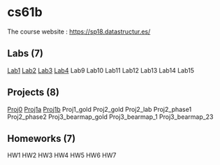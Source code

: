 # cs61b 

The course website : https://sp18.datastructur.es/ 

## Labs (7)
[Lab1](https://github.com/ruhuang2001/cs61b/tree/master/lab1)
[Lab2](https://github.com/ruhuang2001/cs61b/tree/master/lab2)
[Lab3](https://github.com/ruhuang2001/cs61b/tree/master/lab3)
[Lab4](https://github.com/ruhuang2001/cs61b/tree/master/lab4)
Lab9
Lab10
Lab11
Lab12
Lab13
Lab14
Lab15

## Projects (8)
[Proj0](https://github.com/ruhuang2001/cs61b/tree/master/proj0)
[Proj1a](https://github.com/ruhuang2001/cs61b/tree/master/proj1a)
[Proj1b](https://github.com/ruhuang2001/cs61b/tree/master/proj1b)
Proj1_gold
Proj2_gold
Proj2_lab
Proj2_phase1
Proj2_phase2
Proj3_bearmap_gold
Proj3_bearmap_1
Proj3_bearmap_23

## Homeworks (7)
HW1
HW2
HW3
HW4
HW5
HW6
HW7